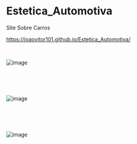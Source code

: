 # Estetica_Automotiva
Site Sobre Carros <br>

https://joaovitor101.github.io/Estetica_Automotiva/

<br>

![image](https://github.com/user-attachments/assets/1dd391c7-802c-4d83-b26c-9635b12d658b)


<br>
<br>
<br>

![image](https://github.com/user-attachments/assets/a818a630-56ce-491b-bd3a-a31af15b6508)

<br>
<br>
<br>

![image](https://github.com/user-attachments/assets/2be14045-16ab-40e7-9104-332a5cd359b2)

